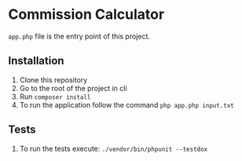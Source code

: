 # Commission Calculator
`app.php` file is the entry point of this project. 

## Installation
1. Clone this repository
2. Go to the root of the project in cli
3. Run `composer install`
4. To run the application follow the command `php app.php input.txt`

## Tests
1. To run the tests execute: `./vendor/bin/phpunit --testdox`


